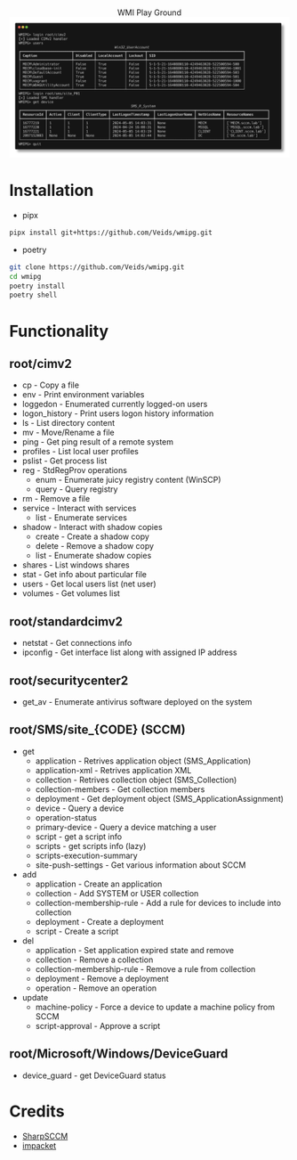 <p align=center>
  <br>
  <span>WMI Play Ground</span>
  <br>
  <img src="images/preview.png"/>
</p>

# Installation

* pipx

```bash
pipx install git+https://github.com/Veids/wmipg.git
```

* poetry

```bash
git clone https://github.com/Veids/wmipg.git 
cd wmipg
poetry install
poetry shell
```

# Functionality

## root/cimv2

* cp - Copy a file
* env - Print environment variables
* loggedon - Enumerated currently logged-on users
* logon_history - Print users logon history information
* ls - List directory content
* mv - Move/Rename a file
* ping - Get ping result of a remote system
* profiles - List local user profiles
* pslist - Get process list
* reg - StdRegProv operations
    * enum - Enumerate juicy registry content (WinSCP)
    * query - Query registry
* rm - Remove a file
* service - Interact with services
    * list - Enumerate services
* shadow - Interact with shadow copies
    * create - Create a shadow copy
    * delete - Remove a shadow copy
    * list - Enumerate shadow copies
* shares - List windows shares
* stat - Get info about particular file
* users - Get local users list (net user)
* volumes - Get volumes list

## root/standardcimv2

* netstat - Get connections info
* ipconfig - Get interface list along with assigned IP address

## root/securitycenter2

* get_av - Enumerate antivirus software deployed on the system

## root/SMS/site_{CODE} (SCCM)

* get
    * application - Retrives application object (SMS_Application)
    * application-xml - Retrives application XML
    * collection - Retrives collection object (SMS_Collection)
    * collection-members - Get collection members
    * deployment - Get deployment object (SMS_ApplicationAssignment)
    * device - Query a device
    * operation-status
    * primary-device - Query a device matching a user
    * script - get a script info
    * scripts - get scripts info (lazy)
    * scripts-execution-summary
    * site-push-settings - Get various information about SCCM
* add
    * application - Create an application
    * collection - Add SYSTEM or USER collection
    * collection-membership-rule - Add a rule for devices to include into collection
    * deployment - Create a deployment
    * script - Create a script
* del
    * application - Set application expired state and remove
    * collection - Remove a collection
    * collection-membership-rule - Remove a rule from collection
    * deployment - Remove a deployment
    * operation - Remove an operation
* update
    * machine-policy - Force a device to update a machine policy from SCCM
    * script-approval - Approve a script

## root/Microsoft/Windows/DeviceGuard

* device_guard - get DeviceGuard status

# Credits

* [SharpSCCM](https://github.com/Mayyhem/SharpSCCM)
* [impacket](https://github.com/fortra/impacket)
